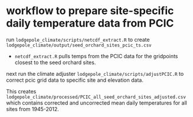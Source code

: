 # workflow to prepare site-specific daily temperature data from PCIC

run `lodgepole_climate/scripts/netcdf_extract.R` to create `lodgepole_climate/output/seed_orchard_sites_pcic_ts.csv`
- `netcdf_extract.R` pulls temps from the PCIC data for the gridpoints closest to the seed orchard sites.

next run the climate adjuster `lodgepole_climate/scripts/adjustPCIC.R` to correct pcic grid data to specific site and elevation data.

This creates `lodgepole_climate/processed/PCIC_all_seed_orchard_sites_adjusted.csv` which contains corrected and uncorrected mean daily temperatures for all sites from 1945-2012.

